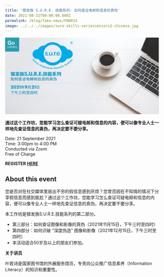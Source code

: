 ```yaml
---
title: '银发族 S.U.R.E. 技能系列: 如何查证电邮和信息的真伪'
date: 2021-08-31T00:00:00.000Z
permalink: /blog/fake-news/FN0014
image: ../../../images/sure-skills-seriesseniors2-chinese.jpg
---
```


![](../../../images/sure-skills-seriesseniors2-chinese.jpg)

**通过这个工作坊，您能学习怎么查证可疑电邮和信息的内容，便可以像专业人士一样地先查证信息的真伪，再决定要不要分享。**

Date: 21 September 2021 <br>Time: 3:00pm to 4:00 PM<br>Conducted via Zoom<br>Free of Charge

**REGISTER [HERE](https://www.eventbrite.sg/e/sure-registration-167057404193?aff=ebdssbonlinesearch)**

## About this event

您是否对在社交媒体里层出不穷的假信息感到厌烦？您曾否因在不知情的情况下分享假信息而感到尴尬？通过这个工作坊，您能学习怎么查证可疑电邮和信息的内容，便可以像专业人士一样地先查证信息的真伪，再决定要不要分享。

本工作坊是银发族S.U.R.E.技能系列的第二部分。

- 第三部分：如何查证图像和影像的真伪（2021年11月15日，下午三时至四时）
- 第四部分：如何识破 “深度伪造” 图像和影像（2021年12月15日，下午三时至四时）
- 本活动适合50岁及以上的朋友们参加。



**关于讲员**

叶若诗是国家图书馆的外展服务馆员，专责向公众推广信息素养（Information Literacy）的知识和重要性。